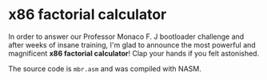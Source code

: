 # x86 factorial calculator
In order to answer our Professor Monaco F. J bootloader challenge and after weeks of insane training, I'm glad to announce the most powerful and magnificent <b>x86 factorial calculator</b>! Clap your hands if you felt astonished.

The source code is `mbr.asm` and was compiled with NASM.
